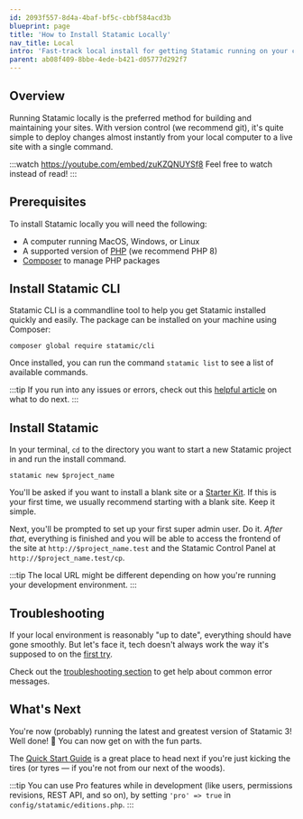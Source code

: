```yaml
---
id: 2093f557-8d4a-4baf-bf5c-cbbf584acd3b
blueprint: page
title: 'How to Install Statamic Locally'
nav_title: Local
intro: 'Fast-track local install for getting Statamic running on your computer or development machine.'
parent: ab08f409-8bbe-4ede-b421-d05777d292f7
---
```

## Overview

Running Statamic locally is the preferred method for building and maintaining your sites. With version control (we recommend git), it's quite simple to deploy changes almost instantly from your local computer to a live site with a single command.

:::watch https://youtube.com/embed/zuKZQNUYSf8
Feel free to watch instead of read!
:::

## Prerequisites

To install Statamic locally you will need the following:

- A computer running MacOS, Windows, or Linux
- A supported version of [PHP](https://php.net) (we recommend PHP 8)
- [Composer](https://getcomposer.org) to manage PHP packages

## Install Statamic CLI

Statamic CLI is a commandline tool to help you get Statamic installed quickly and easily. The package can be installed on your machine using Composer:

```
composer global require statamic/cli
```

Once installed, you can run the command `statamic list` to see a list of available commands.

:::tip
If you run into any issues or errors, check out this [helpful article](/troubleshooting/fixing-issues-with-global-composer-packages) on what to do next.
:::

## Install Statamic
In your terminal, `cd` to the directory you want to start a new Statamic project in and run the install command.

``` shell
statamic new $project_name
```

You'll be asked if you want to install a blank site or a [Starter Kit](/starter-kits). If this is your first time, we usually recommend starting with a blank site. Keep it simple.

Next, you'll be prompted to set up your first super admin user. Do it. _After that_, everything is finished and you will be able to access the frontend of the site at `http://$project_name.test` and the Statamic Control Panel at `http://$project_name.test/cp`.

:::tip
The local URL might be different depending on how you're running your development environment.
:::

## Troubleshooting

If your local environment is reasonably "up to date", everything should have gone smoothly. But let's face it, tech doesn't always work the way it's supposed to on the [first try](https://www.youtube.com/watch?v=3KDnrGdpNZY).

Check out the [troubleshooting section](/troubleshooting) to get help about common error messages.

## What's Next

You're now (probably) running the latest and greatest version of Statamic 3! Well done! 🎉 You can now get on with the fun parts.

The [Quick Start Guide](/guides/quick-start) is a great place to head next if you're just kicking the tires (or tyres — if you're not from our next of the woods).

:::tip
You can use Pro features while in development (like users, permissions revisions, REST API, and so on), by setting `'pro' => true` in `config/statamic/editions.php`.
:::
